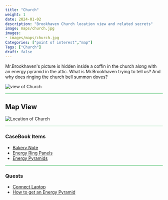 ```yaml
---
title: "Church"
weight: 1
date: 2024-01-02
description: "Brookhaven Church location view and related secrets"
image: maps/church.jpg
images:
- images/maps/church.jpg
Categories: ["point of interest","map"]
Tags: ["Church"]
draft: false
--- 
```



Mr.Brookhaven's picture is hidden inside a coffin in the church along with an energy pyramid in the attic. What is Mr.Brookhaven trying to tell us? And why does ringing the church bell summon doves?

![view of Church](/images/maps/church.jpg)

<hr style="background-color: #28b44c" size=8>

## Map View

![Location of Church](/images/maps/church.png)


<hr style="background-color: #28b44c" size=8>

### CaseBook Items

- [Bakery Note](/casebook/notes/other/#bakery)
- [Energy Ring Panels](/casebook/interesting/observations/#energy-ring-panels)
- [Energy Pyramids](/casebook/energy_pyramids/)

<hr style="background-color: #28b44c" size=8>

### Quests

- [Connect Laptop](/lore/tools/#connect-laptop)
- [How to get an Energy Pyramid](/lore/special_tools/#energy-pyramid)